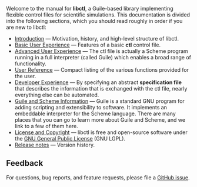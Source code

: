 Welcome to the manual for **libctl**, a Guile-based library implementing flexible control files for scientific simulations. This documentation is divided into the following sections, which you should read roughly in order if you are new to libctl:

-   [Introduction](/Introduction) &mdash; Motivation, history, and high-level structure of libctl.
-   [Basic User Experience](/Basic_User_Experience) &mdash; Features of a basic **ctl** control file.
-   [Advanced User Experience](/Advanced_User_Experience) &mdash; The ctl file is actually a Scheme program running in a full interpreter (called Guile) which enables a broad range of functionality.
-   [User Reference](/libctl_User_Reference ) &mdash; Compact listing of the various functions provided for the user.
-   [Developer Experience](/Developer_Experience) &mdash; By specifying an abstract **specification file** that describes the information that is exchanged with the ctl file, nearly everything else can be automated.
-   [Guile and Scheme Information](/Guile_and_Scheme_links) &mdash; Guile is a standard GNU program for adding scripting and extensibility to software. It implements an embeddable interpreter for the Scheme language. There are many places that you can go to learn more about Guile and Scheme, and we link to a few of them here.
-   [License and Copyright](/License_and_Copyright) &mdash; libctl is free and open-source software under the [GNU General Public License](http://www.gnu.org/copyleft/gpl.html) (GNU LGPL).
-   [Release notes](/Release_Notes) &mdash; Version history.

Feedback
--------

For questions, bug reports, and feature requests, please file a [GitHub issue](https://github.com/stevengj/libctl/issues).
